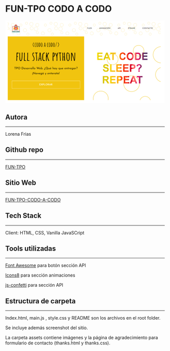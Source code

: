 
# FUN-TPO CODO A CODO

![screenshot FUN-TPO](screenshot.PNG)

## Autora
---

 Lorena Frias


## Github repo
---

[FUN-TPO](https://github.com/LorenaFrias/FUN-TPO)

## Sitio Web
---

[FUN-TPO-CODO-A-CODO](https://fun-tpo-codo-a-codo.netlify.app/)



## Tech Stack
---

Client: HTML, CSS, Vanilla JavaSCript


## Tools utilizadas
---

[Font Awesome](https://fontawesome.com/) para botón sección API

[Icons8](https://icons8.com/) para sección animaciones

[js-confetti](https://www.npmjs.com/package/js-confetti) para sección API

## Estructura de carpeta
---

Index.html, main.js , style.css y README son los archivos en el root folder.

Se incluye además screenshot del sitio.

La carpeta assets contiene imágenes y la página de agradecimiento para formulario de contacto (thanks.html y thanks.css).
